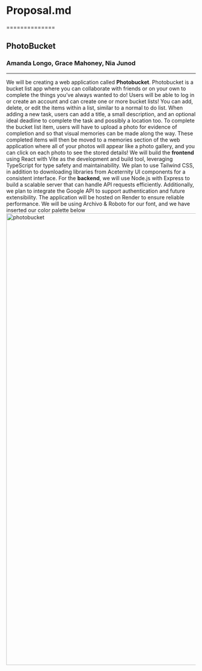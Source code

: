 # Proposal.md
==============
## PhotoBucket
### Amanda Longo, Grace Mahoney, Nia Junod
-------------------------------------------
We will be creating a web application called **Photobucket**. Photobucket is a bucket list app where you can collaborate with friends or on your own to complete the things you’ve always wanted to do! Users will be able to log in or create an account and can create one or more bucket lists! You can add, delete, or edit the items within a list, similar to a normal to do list. When adding a new task, users can add a title, a small description, and an optional ideal deadline to complete the task and possibly a location too. To complete the bucket list item, users will have to upload a photo for evidence of completion and so that visual memories can be made along the way. These completed items will then be moved to a memories section of the web application where all of your photos will appear like a photo gallery, and you can click on each photo to see the stored details! 
We will build the **frontend** using React with Vite as the development and build tool, leveraging TypeScript for type safety and maintainability. We plan to use Tailwind CSS, in addition to downloading libraries from Aceternity UI components for a consistent interface. 
For the **backend**, we will use Node.js with Express to build a scalable server that can handle API requests efficiently. Additionally, we plan to integrate the Google API to support authentication and future extensibility. The application will be hosted on Render to ensure reliable performance. 
We will be using Archivo & Roboto for our font, and we have inserted our color palette below  
<img width="1600" height="1200" alt="photobucket" src="https://github.com/user-attachments/assets/d130cd01-4688-46d0-96df-ef4ac602b21b" />
